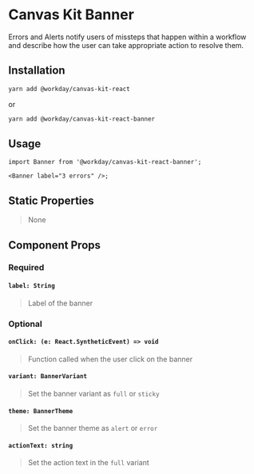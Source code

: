 # Canvas Kit Banner

Errors and Alerts notify users of missteps that happen within a workflow and describe how the user
can take appropriate action to resolve them.

## Installation

```sh
yarn add @workday/canvas-kit-react
```

or

```sh
yarn add @workday/canvas-kit-react-banner
```

## Usage

```tsx
import Banner from '@workday/canvas-kit-react-banner';

<Banner label="3 errors" />;
```

## Static Properties

> None

## Component Props

### Required

#### `label: String`

> Label of the banner

### Optional

#### `onClick: (e: React.SyntheticEvent) => void`

> Function called when the user click on the banner

#### `variant: BannerVariant`

> Set the banner variant as `full` or `sticky`

#### `theme: BannerTheme`

> Set the banner theme as `alert` or `error`

#### `actionText: string`

> Set the action text in the `full` variant
